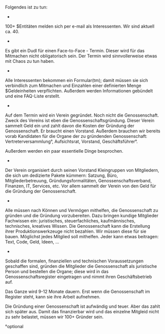 Folgendes ist zu tun:

+
100+ $Entitäten melden sich per e-mail als Interessenten. Wir sind aktuell ca. 40. 

+
Es gibt ein Dudl für einen Face-to-Face - Termin. Dieser wird für das Mitmachen nicht obligatorisch sein. Der Termin wird sinnvollerweise etwas mit Chaos zu tun haben.

+
Alle Interessenten bekommen ein Formular(tm); damit müssen sie sich verbindlich zum Mitmachen und Einzahlen einer definierten Menge $Geldeinheiten verpflichten. Außerdem werden Informationen gebündelt und eine FAQ-Liste erstellt.

+
Auf dem Termin wird ein Verein gegründet. Noch nicht die Genossenschaft. Zweck des Vereins ist eben die Genossenschaftsgründung. Dieser Verein sammelt Geld ein und zahlt davon die Kosten der Gründung der Genossenschaft. Er braucht einen Vorstand. Außerdem brauchen wir bereits vorab Kandidaten für die Organe der zu gründenden Genossenschaft: Vertreterversammlung°, Aufsichtsrat, Vorstand, Geschäftsführer°.

Außerdem werden ein paar essentielle Dinge besprochen.

+
Der Verein organisiert durch seinen Vorstand Kleingruppen von Mitgliedern, die sich um dedizierte Pakete kümmern: Satzung, Büro, Mitgliederbetreuung, Gründungsformalitäten, Genossenschaftsverband, Finanzen, IT, Services, etc. Vor allem sammelt der Verein von den Geld für die Gründung der Genossenschaft. 

+
Alle müssen nach Können und Vermögen mithelfen, die Genossenschaft zu gründen und die Gründung vorzubereiten. Dazu bringen kundige Mitglieder Fachwissen ein: juristisches, steuerfachliches, kaufmännisches, technisches, kreatives Wissen. Die Genossenschaft kann die Erstellung ihrer Produktionswerkzeuge nicht bezahlen. Wir müssen diese für sie bauen. Möglichst jedes Mitglied soll mithelfen. Jeder kann etwas beitragen: Text, Code, Geld, Ideen, ... 

+
Sobald die formalen, finanziellen und technischen Voraussetzungen geschaffen sind, gründen die Mitglieder die Genossenschaft als juristische Person und bestellen die Organe; diese wird in das Genossenschaftsregister eingetragen und nimmt ihren Geschäftsbetrieb auf.  

Das Ganze wird 9-12 Monate dauern. Erst wenn die Genossenschaft im Register steht, kann sie ihre Arbeit aufnehmen.

Die Gründung einer Genossenschaft ist aufwändig und teuer. Aber das zahlt sich später aus. Damit das finanzierbar wird und das einzelne Mitgleid nicht zu sehr belastet, müssen wir 100+ Gründer sein.

°optional